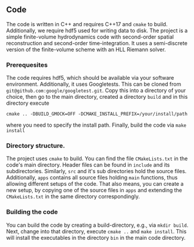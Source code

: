 ## Code

The code is written in C++ and requires C++17 and `cmake` to build.
Additionally, we require hdf5 used for writing data to disk.
The project is a simple finite-volume hydrodynamics code with second-order spatial reconstruction and second-order time-integration.
It uses a semi-discrete version of the finite-volume scheme with an HLL Riemann solver.

### Prerequesites

The code requires hdf5, which should be available via your software environment.
Additionally, it uses Googletests.
This can be cloned from `git@github.com:google/googletest.git`.
Copy this into a directory of your choice, then go to the main directory, created a directory `build` and in this directory execute

    cmake .. -DBUILD_GMOCK=OFF -DCMAKE_INSTALL_PREFIX=/your/install/path

where you need to specify the install path.
Finally, build the code via `make install`

### Directory structure.

The project uses `cmake` to build.
You can find the file `CMakeLists.txt` in the code's main directory.
Header files can be found in `include` and its subdirectories.
Similarly, `src` and it's sub directories hold the source files.
Additionally, `apps` contains all source files holding `main` functions, thus allowing different setups of the code.
That also means, you can create a new setup, by copying one of the source files in `apps` and extending the `CMakeLists.txt` in the same directory correspondingly.

### Building the code

You can build the code by creating a build-directory, e.g., via `mkdir build`.
Next, change into that directory, execute `cmake ..` and `make install`.
This will install the executables in the directory `bin` in the main code directory.
